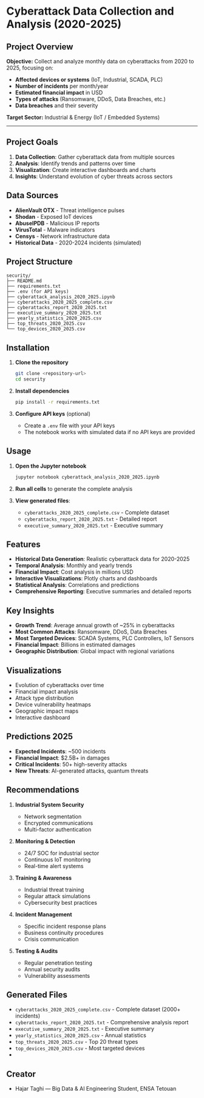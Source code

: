 #  Cyberattack Data Collection and Analysis (2020-2025)

##  Project Overview

**Objective:** Collect and analyze monthly data on cyberattacks from 2020 to 2025, focusing on:

- **Affected devices or systems** (IoT, Industrial, SCADA, PLC)
- **Number of incidents** per month/year
- **Estimated financial impact** in USD
- **Types of attacks** (Ransomware, DDoS, Data Breaches, etc.)
- **Data breaches** and their severity

**Target Sector:** Industrial & Energy (IoT / Embedded Systems)


---

##  Project Goals

1. **Data Collection**: Gather cyberattack data from multiple sources
2. **Analysis**: Identify trends and patterns over time
3. **Visualization**: Create interactive dashboards and charts
4. **Insights**: Understand evolution of cyber threats across sectors

##  Data Sources

- **AlienVault OTX** - Threat intelligence pulses
- **Shodan** - Exposed IoT devices
- **AbuseIPDB** - Malicious IP reports
- **VirusTotal** - Malware indicators
- **Censys** - Network infrastructure data
- **Historical Data** - 2020-2024 incidents (simulated)

##  Project Structure

```
security/
├── README.md
├── requirements.txt
├── .env (for API keys)
├── cyberattack_analysis_2020_2025.ipynb
├── cyberattacks_2020_2025_complete.csv
├── cyberattacks_report_2020_2025.txt
├── executive_summary_2020_2025.txt
├── yearly_statistics_2020_2025.csv
├── top_threats_2020_2025.csv
└── top_devices_2020_2025.csv
```

##  Installation

1. **Clone the repository**
   ```bash
   git clone <repository-url>
   cd security
   ```

2. **Install dependencies**
   ```bash
   pip install -r requirements.txt
   ```

3. **Configure API keys** (optional)
   - Create a `.env` file with your API keys
   - The notebook works with simulated data if no API keys are provided

##  Usage

1. **Open the Jupyter notebook**
   ```bash
   jupyter notebook cyberattack_analysis_2020_2025.ipynb
   ```

2. **Run all cells** to generate the complete analysis

3. **View generated files**:
   - `cyberattacks_2020_2025_complete.csv` - Complete dataset
   - `cyberattacks_report_2020_2025.txt` - Detailed report
   - `executive_summary_2020_2025.txt` - Executive summary

##  Features

- **Historical Data Generation**: Realistic cyberattack data for 2020-2025
- **Temporal Analysis**: Monthly and yearly trends
- **Financial Impact**: Cost analysis in millions USD
- **Interactive Visualizations**: Plotly charts and dashboards
- **Statistical Analysis**: Correlations and predictions
- **Comprehensive Reporting**: Executive summaries and detailed reports

##  Key Insights

- **Growth Trend**: Average annual growth of ~25% in cyberattacks
- **Most Common Attacks**: Ransomware, DDoS, Data Breaches
- **Most Targeted Devices**: SCADA Systems, PLC Controllers, IoT Sensors
- **Financial Impact**: Billions in estimated damages
- **Geographic Distribution**: Global impact with regional variations

##  Visualizations

- Evolution of cyberattacks over time
- Financial impact analysis
- Attack type distribution
- Device vulnerability heatmaps
- Geographic impact maps
- Interactive dashboard

##  Predictions 2025

- **Expected Incidents**: ~500 incidents
- **Financial Impact**: $2.5B+ in damages
- **Critical Incidents**: 50+ high-severity attacks
- **New Threats**: AI-generated attacks, quantum threats

##  Recommendations

1. **Industrial System Security**
   - Network segmentation
   - Encrypted communications
   - Multi-factor authentication

2. **Monitoring & Detection**
   - 24/7 SOC for industrial sector
   - Continuous IoT monitoring
   - Real-time alert systems

3. **Training & Awareness**
   - Industrial threat training
   - Regular attack simulations
   - Cybersecurity best practices

4. **Incident Management**
   - Specific incident response plans
   - Business continuity procedures
   - Crisis communication

5. **Testing & Audits**
   - Regular penetration testing
   - Annual security audits
   - Vulnerability assessments

##  Generated Files

- `cyberattacks_2020_2025_complete.csv` - Complete dataset (2000+ incidents)
- `cyberattacks_report_2020_2025.txt` - Comprehensive analysis report
- `executive_summary_2020_2025.txt` - Executive summary
- `yearly_statistics_2020_2025.csv` - Annual statistics
- `top_threats_2020_2025.csv` - Top 20 threat types
- `top_devices_2020_2025.csv` - Most targeted devices
- 

##  Creator
- Hajar Taghi — Big Data & AI Engineering Student, ENSA Tetouan


